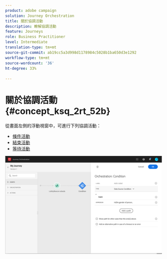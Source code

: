 ```yaml
---
product: adobe campaign
solution: Journey Orchestration
title: 關於協調活動
description: 瞭解協調活動
feature: Journeys
role: Business Practitioner
level: Intermediate
translation-type: tm+mt
source-git-commit: ab19cc5a3d998d1178984c5028b1ba650d3e1292
workflow-type: tm+mt
source-wordcount: '36'
ht-degree: 33%

---
```



# 關於協調活動 {#concept_ksq_2rt_52b}

從畫面左側的浮動視窗中，可進行下列協調活動：

* [條件活動](../building-journeys/condition-activity.md)
* [結束活動](../building-journeys/end-activity.md)
* [等待活動](../building-journeys/wait-activity.md)

![](../assets/journey49.png)
